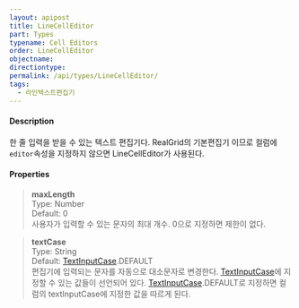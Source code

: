 ```yaml
---
layout: apipost
title: LineCellEditor
part: Types
typename: Cell Editors
order: LineCellEditor
objectname: 
directiontype: 
permalink: /api/types/LineCellEditor/
tags:
  - 라인텍스트편집기
---
```



#### Description

 한 줄 입력을 받을 수 있는 텍스트 편집기다. RealGrid의 기본편집기 이므로 컬럼에 `editor`속성을 지정하지 않으면 LineCellEditor가 사용된다.


#### Properties

> **maxLength**  
> Type: Number  
> Default: 0  
> 사용자가 입력할 수 있는 문자의 최대 개수. 0으로 지정하면 제한이 없다.  

> **textCase**  
> Type: String  
> Default: [TextInputCase](/api/types/TextInputCase).DEFAULT  
> 편집기에 입력되는 문자를 자동으로 대소문자로 변경한다. [TextInputCase](/api/types/TextInputCase)에 지정할 수 있는 값들이 선언되어 있다. [TextInputCase](/api/types/TextInputCase).DEFAULT로 지정하면 컬럼의 textInputCase에 지정한 값을 따르게 된다.  
